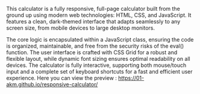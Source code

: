 This calculator is a fully responsive, full-page calculator built from the ground up using modern web technologies: HTML, CSS, and JavaScript. It features a clean, dark-themed interface that adapts seamlessly to any screen size, from mobile devices to large desktop monitors.

The core logic is encapsulated within a JavaScript class, ensuring the code is organized, maintainable, and free from the security risks of the eval() function. The user interface is crafted with CSS Grid for a robust and flexible layout, while dynamic font sizing ensures optimal readability on all devices. The calculator is fully interactive, supporting both mouse/touch input and a complete set of keyboard shortcuts for a fast and efficient user experience.
Here you can view the preview : 
https://01-akm.github.io/responsive-calculator/
